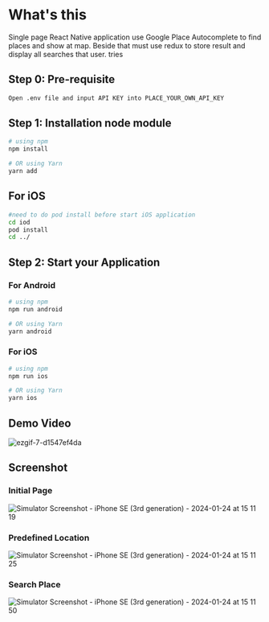 # What's this
Single page React Native application use Google Place Autocomplete to find places and show at map. Beside that must use redux to store result and display all searches that user.
tries 

## Step 0: Pre-requisite 
```bash
Open .env file and input API KEY into PLACE_YOUR_OWN_API_KEY
```

## Step 1: Installation node module
```bash
# using npm 
npm install

# OR using Yarn
yarn add
```

## For iOS
```bash
#need to do pod install before start iOS application 
cd iod
pod install
cd ../
```

## Step 2: Start your Application
### For Android

```bash
# using npm
npm run android

# OR using Yarn
yarn android
```

### For iOS

```bash
# using npm
npm run ios

# OR using Yarn
yarn ios
```
## Demo Video 
![ezgif-7-d1547ef4da](https://github.com/yinwenkueh/maybankAssessment/assets/128566871/1d65e0da-5f63-4526-8610-f1eb251c0a85)

## Screenshot 
### Initial Page
![Simulator Screenshot - iPhone SE (3rd generation) - 2024-01-24 at 15 11 19](https://github.com/yinwenkueh/maybankAssessment/assets/128566871/687cfd90-92a1-48f3-9e22-dcbe4a69372c)

### Predefined Location
![Simulator Screenshot - iPhone SE (3rd generation) - 2024-01-24 at 15 11 25](https://github.com/yinwenkueh/maybankAssessment/assets/128566871/890fb841-1843-47d5-b2d5-2dfa5c524ea5)

### Search Place
![Simulator Screenshot - iPhone SE (3rd generation) - 2024-01-24 at 15 11 50](https://github.com/yinwenkueh/maybankAssessment/assets/128566871/f4c55d8b-1337-4b3d-97b9-92adafeeea1c)




